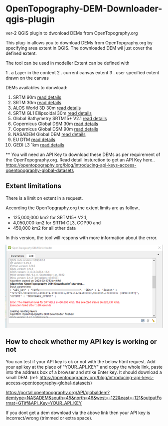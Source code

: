 # OpenTopography-DEM-Downloader-qgis-plugin
ver-2
QGIS plugin to dwonload DEMs from OpenTopography.org

This plug-in allows you to download DEMs from OpenTopgraphy.org by specifying area extent in QGIS. The downloaded DEM wil just cover the defined extent.

The tool can be used in modeller
Extent can be defined with

  1 . a Layer in the content
  2 . current canvas extent
  3 . user specified extent drawn on the canvas
  
DEMs availables to donwload:
  1. SRTM 90m [read details](https://portal.opentopography.org/raster?opentopoID=OTSRTM.042013.4326.1)
  2. SRTM 30m [read details](https://portal.opentopography.org/raster?opentopoID=OTSRTM.082015.4326.1)
  3. ALOS World 3D 30m [read details](https://portal.opentopography.org/raster?opentopoID=OTALOS.112016.4326.2)
  4. SRTM GL1 Ellipsoidal 30m [read details](https://portal.opentopography.org/raster?opentopoID=OTSRTM.082016.4326.1)
  5. Global Bathymetry SRTM15+ V2.1 [read details](https://portal.opentopography.org/raster?opentopoID=OTSRTM.122019.4326.1)
  6. Copernicus Global DSM 30m [read details](https://portal.opentopography.org/raster?opentopoID=OTSDEM.032021.4326.3)
  7. Copernicus Global DSM 90m [read details](https://portal.opentopography.org/raster?opentopoID=OTSDEM.032021.4326.1)
  8. NASADEM Global DEM [read details](https://portal.opentopography.org/raster?opentopoID=OTSDEM.032021.4326.2)
  9. EU DTM [read details](https://portal.opentopography.org/datasetMetadata?otCollectionID=OT.092022.3035.1)
  10. GEDI L3 1km [read details](https://portal.opentopography.org/datasetMetadata?otCollectionID=OT.032022.4326.1)

** You will need an API Key to download these DEMs as per requirement of the OpenTopography.org.
Read detail insturction to get an API Key here.. https://opentopography.org/blog/introducing-api-keys-access-opentopography-global-datasets

## Extent limitations
There is a limit on extent in a request.

According the OpenTopgraphy.org the extent limits are as follow..
 - 125,000,000 km2 for SRTM15+ V2.1, 
 - 4,050,000 km2 for SRTM GL3, COP90 and 
 - 450,000 km2 for all other data

In this version, the tool will respons with more information about the error.

![exceed coverage limt](images/srtmgl1_error.png)

## How to check whether my API key is working or not
You can test if your API key is ok or not with the below html request. Add your api key at the place of "YOUR_API_KEY" and copy the whole link, paste into the address box of a browser and strike Enter key. It should download a small DEM. (ref: https://opentopography.org/blog/introducing-api-keys-access-opentopography-global-datasets)

https://portal.opentopography.org/API/globaldem?demtype=NASADEM&south=45&north=46&west=-122&east=-121&outputFormat=GTiff&API_Key=YOUR_API_KEY

If you dont get a dem download via the above link then your API key is incorrect/wrong (trimmed or extra space). 

